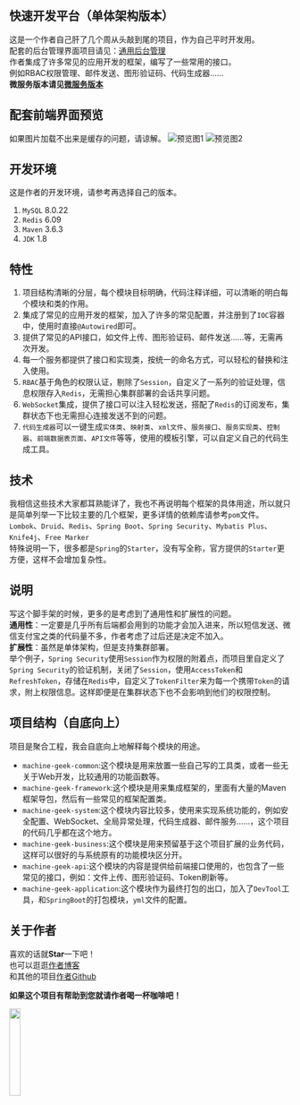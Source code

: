 ## 快速开发平台（单体架构版本）
这是一个作者自己肝了几个周从头敲到尾的项目，作为自己平时开发用。  
配套的后台管理界面项目请见：[通用后台管理](https://github.com/QQ794763733/common-backend)  
作者集成了许多常见的应用开发的框架，编写了一些常用的接口。    
例如RBAC权限管理、邮件发送、图形验证码、代码生成器……  
**微服务版本请见[微服务版本](https://github.com/QQ794763733/micro-service)**
## 配套前端界面预览
如果图片加载不出来是缓存的问题，请谅解。
![预览图1](https://store.machine-geek.cn/0042.png)
![预览图2](https://store.machine-geek.cn/0043.png)
## 开发环境
这是作者的开发环境，请参考再选择自己的版本。
1. `MySQL` 8.0.22
2. `Redis` 6.09
3. `Maven` 3.6.3
4. `JDK` 1.8
## 特性
1. 项目结构清晰的分层，每个模块目标明确，代码注释详细，可以清晰的明白每个模块和类的作用。
2. 集成了常见的应用开发的框架，加入了许多的常见配置，并注册到了`IOC`容器中，使用时直接`@Autowired`即可。
3. 提供了常见的API接口，如文件上传、图形验证码、邮件发送……等，无需再次开发。
4. 每一个服务都提供了接口和实现类，按统一的命名方式，可以轻松的替换和注入使用。
5. `RBAC`基于角色的权限认证，剔除了`Session`，自定义了一系列的验证处理，信息权限存入`Redis`，无需担心集群部署的会话共享问题。
6. `WebSocket`集成，提供了接口可以注入轻松发送，搭配了`Redis`的订阅发布，集群状态下也无需担心连接发送不到的问题。
7. `代码生成器`可以一键生成`实体类`、`映射类`、`xml文件`、`服务接口`、`服务实现类`、`控制器`、`前端数据表页面`、`API文件`等等，使用的模板引擎，可以自定义自己的代码生成工具。
## 技术
我相信这些技术大家都耳熟能详了，我也不再说明每个框架的具体用途，所以就只是简单列举一下比较主要的几个框架，更多详情的依赖库请参考`pom`文件。  
`Lombok`、`Druid`、`Redis`、`Spring Boot`、`Spring Security`、`Mybatis Plus`、`Knife4j`、`Free Marker`  
特殊说明一下，很多都是`Spring`的`Starter`，没有写全称，官方提供的`Starter`更方便，这样不会增加复杂性。
## 说明
写这个脚手架的时候，更多的是考虑到了通用性和扩展性的问题。  
**通用性**：一定要是几乎所有后端都会用到的功能才会加入进来，所以短信发送、微信支付宝之类的代码量不多，作者考虑了过后还是决定不加入。  
**扩展性**：虽然是单体架构，但是支持集群部署。  
举个例子，`Spring Security`使用`Session`作为权限的附着点，而项目里自定义了`Spring Security`的验证机制，关闭了`Session`，使用`AccessToken`和`RefreshToken`，存储在`Redis`中，自定义了`TokenFilter`来为每一个携带`Token`的请求，附上权限信息。这样即便是在集群状态下也不会影响到他们的权限控制。
## 项目结构（自底向上）
项目是聚合工程，我会自底向上地解释每个模块的用途。
* `machine-geek-common`:这个模块是用来放置一些自己写的工具类，或者一些无关于Web开发，比较通用的功能函数等。
* `machine-geek-framework`:这个模块是用来集成框架的，里面有大量的Maven框架导包，然后有一些常见的框架配置类。
* `machine-geek-system`:这个模块内容比较多，使用来实现系统功能的，例如安全配置、WebSocket、全局异常处理，代码生成器、邮件服务……，这个项目的代码几乎都在这个地方。
* `machine-geek-business`:这个模块是用来预留基于这个项目扩展的业务代码，这样可以很好的与系统原有的功能模块区分开。
* `machine-geek-api`:这个模块的内容是提供给前端接口使用的，也包含了一些常见的接口，例如：文件上传、图形验证码、Token刷新等。
* `machine-geek-application`:这个模块作为最终打包的出口，加入了`DevTool`工具，和`SpringBoot`的打包模块，`yml`文件的配置。

## 关于作者
喜欢的话就**Star**一下吧！  
也可以逛逛[作者博客](http://blog.machine-geek.cn/)  
和其他的项目[作者Github](https://github.com/QQ794763733)

**如果这个项目有帮助到您就请作者喝一杯咖啡吧！**

<img src="https://store.machine-geek.cn/0012.jpg" width="20%"/>